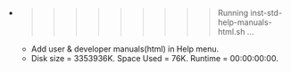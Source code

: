 * >>>>>>>>> Running inst-std-help-manuals-html.sh ...
  * Add user & developer manuals(html) in Help menu.
  * Disk size = 3353936K. Space Used = 76K. Runtime = 00:00:00:00.

